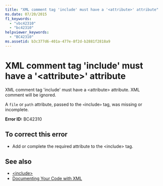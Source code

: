 ```yaml
---
title: "XML comment tag 'include' must have a '<attribute>' attribute"
ms.date: 07/20/2015
f1_keywords: 
  - "vbc42310"
  - "bc42310"
helpviewer_keywords: 
  - "BC42310"
ms.assetid: b3c377d6-401a-477e-8f2d-b2881f2818a9
---
```

# XML comment tag 'include' must have a '\<attribute>' attribute
XML comment tag 'include' must have a \<attribute> attribute. XML comment will be ignored.  
  
 A `file` or `path` attribute, passed to the `<`include`>` tag, was missing or incomplete.  
  
 **Error ID:** BC42310  
  
## To correct this error  
  
- Add or complete the required attribute to the \<include> tag.  
  
## See also

- [\<include>](../language-reference/xmldoc/include.md)
- [Documenting Your Code with XML](../programming-guide/program-structure/documenting-your-code-with-xml.md)
